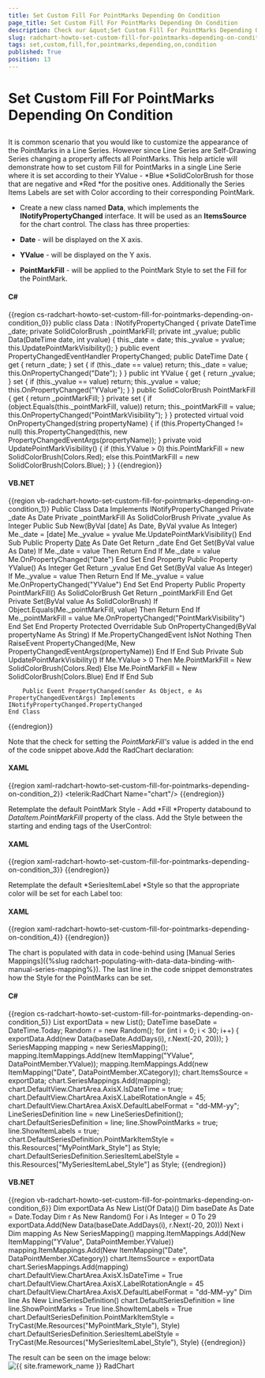 ```yaml
---
title: Set Custom Fill For PointMarks Depending On Condition
page_title: Set Custom Fill For PointMarks Depending On Condition
description: Check our &quot;Set Custom Fill For PointMarks Depending On Condition&quot; documentation article for the RadChart {{ site.framework_name }} control.
slug: radchart-howto-set-custom-fill-for-pointmarks-depending-on-condition
tags: set,custom,fill,for,pointmarks,depending,on,condition
published: True
position: 13
---
```


# Set Custom Fill For PointMarks Depending On Condition



## 

It is common scenario that you would like to customize the appearance of the PointMarks in a Line Series. However since Line Series are Self-Drawing Series changing a property affects all PointMarks. This help article will demonstrate how to set custom Fill for PointMarks in a single Line Serie where it is set according to their YValue - *Blue *SolidColorBrush for those that are negative and *Red *for the positive ones. Additionally the Series Items Labels are set with Color according to their corresponding PointMark.

* Create a new class named __Data__, which implements the __INotifyPropertyChanged__ interface. It will be used as an __ItemsSource__ for the chart control. The class has three properties:

- __Date__ - will be displayed on the X axis. 

- __YValue__ - will be displayed on the Y axis.

- __PointMarkFill__ - will be applied to the PointMark Style to set the Fill for the PointMark.

#### __C#__

{{region cs-radchart-howto-set-custom-fill-for-pointmarks-depending-on-condition_0}}
	public class Data : INotifyPropertyChanged
	{
	    private DateTime _date;
	    private SolidColorBrush _pointMarkFill;
	    private int _yvalue;
	    public Data(DateTime date, int yvalue)
	    {
	        this._date = date;
	        this._yvalue = yvalue;
	        this.UpdatePointMarkVisibility();
	    }
	    public event PropertyChangedEventHandler PropertyChanged;
	    public DateTime Date
	    {
	        get
	        {
	            return _date;
	        }
	        set
	        {
	            if (this._date == value)
	                return;
	            this._date = value;
	            this.OnPropertyChanged("Date");
	        }
	    }
	    public int YValue
	    {
	        get
	        {
	            return _yvalue;
	        }
	        set
	        {
	            if (this._yvalue == value)
	                return;
	            this._yvalue = value;
	            this.OnPropertyChanged("YValue");
	        }
	    }
	    public SolidColorBrush PointMarkFill
	    {
	        get
	        {
	            return _pointMarkFill;
	        }
	        private set
	        {
	            if (object.Equals(this._pointMarkFill, value))
	                return;
	            this._pointMarkFill = value;
	            this.OnPropertyChanged("PointMarkVisibility");
	        }
	    }
	    protected virtual void OnPropertyChanged(string propertyName)
	    {
	        if (this.PropertyChanged != null)
	            this.PropertyChanged(this, new PropertyChangedEventArgs(propertyName));
	    }
	    private void UpdatePointMarkVisibility()
	    {
	        if (this.YValue > 0)
	            this.PointMarkFill = new SolidColorBrush(Colors.Red);
	        else
	            this.PointMarkFill = new SolidColorBrush(Colors.Blue);
	    }
	}
{{endregion}}



#### __VB.NET__

{{region vb-radchart-howto-set-custom-fill-for-pointmarks-depending-on-condition_1}}
	Public Class Data
	    Implements INotifyPropertyChanged
	    Private _date As Date
	    Private _pointMarkFill As SolidColorBrush
	    Private _yvalue As Integer
	    Public Sub New(ByVal [date] As Date, ByVal yvalue As Integer)
	        Me._date = [date]
	        Me._yvalue = yvalue
	        Me.UpdatePointMarkVisibility()
	    End Sub
	    Public Property [Date]() As Date
	        Get
	            Return _date
	        End Get
	        Set(ByVal value As Date)
	            If Me._date = value Then
	                Return
	            End If
	            Me._date = value
	            Me.OnPropertyChanged("Date")
	        End Set
	    End Property
	    Public Property YValue() As Integer
	        Get
	            Return _yvalue
	        End Get
	        Set(ByVal value As Integer)
	            If Me._yvalue = value Then
	                Return
	            End If
	            Me._yvalue = value
	            Me.OnPropertyChanged("YValue")
	        End Set
	    End Property
	    Public Property PointMarkFill() As SolidColorBrush
	        Get
	            Return _pointMarkFill
	        End Get
	        Private Set(ByVal value As SolidColorBrush)
	            If Object.Equals(Me._pointMarkFill, value) Then
	                Return
	            End If
	            Me._pointMarkFill = value
	            Me.OnPropertyChanged("PointMarkVisibility")
	        End Set
	    End Property
	    Protected Overridable Sub OnPropertyChanged(ByVal propertyName As String)
	        If Me.PropertyChangedEvent IsNot Nothing Then
	            RaiseEvent PropertyChanged(Me, New PropertyChangedEventArgs(propertyName))
	        End If
	    End Sub
	    Private Sub UpdatePointMarkVisibility()
	        If Me.YValue > 0 Then
	            Me.PointMarkFill = New SolidColorBrush(Colors.Red)
	        Else
	            Me.PointMarkFill = New SolidColorBrush(Colors.Blue)
	        End If
	    End Sub
	
	    Public Event PropertyChanged(sender As Object, e As PropertyChangedEventArgs) Implements INotifyPropertyChanged.PropertyChanged
	End Class
{{endregion}}



Note that the check for setting the *PointMarkFill's* value is added in the end of the code snippet above.Add the RadChart declaration:

#### __XAML__

{{region xaml-radchart-howto-set-custom-fill-for-pointmarks-depending-on-condition_2}}
	<telerik:RadChart Name="chart"/>
{{endregion}}



Retemplate the default PointMark Style - Add *Fill *Property databound to *DataItem.PointMarkFill* property of the class. Add the Style between the starting and ending tags of the UserControl:

#### __XAML__

{{region xaml-radchart-howto-set-custom-fill-for-pointmarks-depending-on-condition_3}}
	<Style x:Key="MyPointMark_Style" TargetType="telerik:PointMark">
	    <Setter Property="Template">
	        <Setter.Value>
	            <ControlTemplate TargetType="telerik:PointMark">
	                <Canvas>
	                    <Path x:Name="PART_PointMarkPath"
	                    Canvas.Left="{TemplateBinding PointMarkCanvasLeft}"
	                    Canvas.Top="{TemplateBinding PointMarkCanvasTop}"
	                    Style="{TemplateBinding ShapeStyle}"
	                    Width="{TemplateBinding Size}"
	                    Height="{TemplateBinding Size}"
	                    Fill="{Binding DataItem.PointMarkFill}"
	                    Stroke="{Binding DataItem.PointMarkFill}"
	                    Stretch="Fill">
	                        <Path.Data>
	                            <PathGeometry x:Name="PART_PointMarkPathGeometry" />
	                        </Path.Data>
	                    </Path>
	                </Canvas>
	            </ControlTemplate>
	        </Setter.Value>
	    </Setter>
	</Style>
{{endregion}}

 Retemplate the default *SeriesItemLabel *Style so that the appropriate color will be set for each Label too:

#### __XAML__

{{region xaml-radchart-howto-set-custom-fill-for-pointmarks-depending-on-condition_4}}
	<Style x:Key="MySeriesItemLabel_Style" TargetType="telerik:SeriesItemLabel">
	    <Setter Property="Padding" Value="2,0" />
	    <Setter Property="IsHitTestVisible" Value="False"/>
	    <Setter Property="ContentTemplate">
	        <Setter.Value>
	            <DataTemplate>
	                <TextBlock Text="{Binding RelativeSource={RelativeSource TemplatedParent}, Path=Content }" TextAlignment="Center" />
	            </DataTemplate>
	        </Setter.Value>
	    </Setter>
	    <Setter Property="Template" >
	        <Setter.Value>
	            <ControlTemplate TargetType="telerik:SeriesItemLabel">
	                <Canvas x:Name="PART_MainContainer">
	                    <Path                            
	                Visibility="{TemplateBinding ConnectorVisibility}"
	                Style="{TemplateBinding ConnectorStyle}"
	                Stroke="{TemplateBinding Stroke}" 
	                StrokeThickness="{TemplateBinding StrokeThickness}">
	                        <Path.Data>
	                            <PathGeometry >
	                                <PathGeometry.Figures>
	                                    <PathFigure x:Name="PART_Connector">
	                                        <PathFigure.Segments>
	                                            <PolyLineSegment />
	                                        </PathFigure.Segments>
	                                    </PathFigure>
	                                </PathGeometry.Figures>
	                            </PathGeometry>
	                        </Path.Data>
	                    </Path>
	                    <Border x:Name="PART_TextContainer"
	                Style="{TemplateBinding LabelStyle}"
	                BorderBrush="{TemplateBinding Stroke}"
	                Background="{Binding DataItem.PointMarkFill}"
	                Width="{TemplateBinding Width}"
	                Height="{TemplateBinding Height}">
	                        <ContentPresenter Margin="{TemplateBinding Padding}" />
	                    </Border>
	                </Canvas>
	            </ControlTemplate>
	        </Setter.Value>
	    </Setter>
	</Style>
{{endregion}}



The chart is populated with data in code-behind using [Manual Series Mappings]({%slug radchart-populating-with-data-data-binding-with-manual-series-mapping%}). The last line in the code snippet demonstrates how the Style for the PointMarks can be set.

#### __C#__

{{region cs-radchart-howto-set-custom-fill-for-pointmarks-depending-on-condition_5}}
	List<Data> exportData = new List<Data>();
	DateTime baseDate = DateTime.Today;
	Random r = new Random();
	for (int i = 0; i < 30; i++)
	{
	    exportData.Add(new Data(baseDate.AddDays(i), r.Next(-20, 20)));
	}
	SeriesMapping mapping = new SeriesMapping();
	mapping.ItemMappings.Add(new ItemMapping("YValue", DataPointMember.YValue));
	mapping.ItemMappings.Add(new ItemMapping("Date", DataPointMember.XCategory));
	chart.ItemsSource = exportData;
	chart.SeriesMappings.Add(mapping);
	chart.DefaultView.ChartArea.AxisX.IsDateTime = true;
	chart.DefaultView.ChartArea.AxisX.LabelRotationAngle = 45;
	chart.DefaultView.ChartArea.AxisX.DefaultLabelFormat = "dd-MM-yy";
	LineSeriesDefinition line = new LineSeriesDefinition();
	chart.DefaultSeriesDefinition = line;
	line.ShowPointMarks = true;
	line.ShowItemLabels = true;
	chart.DefaultSeriesDefinition.PointMarkItemStyle = this.Resources["MyPointMark_Style"] as Style;
	chart.DefaultSeriesDefinition.SeriesItemLabelStyle = this.Resources["MySeriesItemLabel_Style"] as Style;
{{endregion}}



#### __VB.NET__

{{region vb-radchart-howto-set-custom-fill-for-pointmarks-depending-on-condition_6}}
	Dim exportData As New List(Of Data)()
	Dim baseDate As Date = Date.Today
	Dim r As New Random()
	For i As Integer = 0 To 29
	    exportData.Add(New Data(baseDate.AddDays(i), r.Next(-20, 20)))
	Next i
	Dim mapping As New SeriesMapping()
	mapping.ItemMappings.Add(New ItemMapping("YValue", DataPointMember.YValue))
	mapping.ItemMappings.Add(New ItemMapping("Date", DataPointMember.XCategory))
	chart.ItemsSource = exportData
	chart.SeriesMappings.Add(mapping)
	chart.DefaultView.ChartArea.AxisX.IsDateTime = True
	chart.DefaultView.ChartArea.AxisX.LabelRotationAngle = 45
	chart.DefaultView.ChartArea.AxisX.DefaultLabelFormat = "dd-MM-yy"
	Dim line As New LineSeriesDefinition()
	chart.DefaultSeriesDefinition = line
	line.ShowPointMarks = True
	line.ShowItemLabels = True
	chart.DefaultSeriesDefinition.PointMarkItemStyle = TryCast(Me.Resources("MyPointMark_Style"), Style)
	chart.DefaultSeriesDefinition.SeriesItemLabelStyle = TryCast(Me.Resources("MySeriesItemLabel_Style"), Style)
{{endregion}}



The result can be seen on the image below:
![{{ site.framework_name }} RadChart  ](images/RadChart_HowTo_PointMarksCustomFill.PNG)
